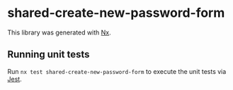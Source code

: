 # shared-create-new-password-form

This library was generated with [Nx](https://nx.dev).

## Running unit tests

Run `nx test shared-create-new-password-form` to execute the unit tests via [Jest](https://jestjs.io).
